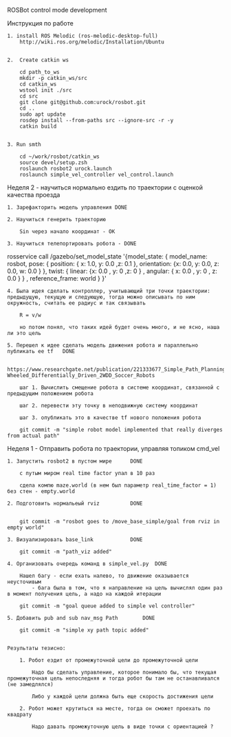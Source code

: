 ROSBot control mode development 

Инструкция по работе

```
1. install ROS Melodic (ros-melodic-desktop-full)
    http://wiki.ros.org/melodic/Installation/Ubuntu


2.  Create catkin ws

    cd path_to_ws
    mkdir -p catkin_ws/src
    cd catkin_ws
    wstool init ./src
    cd src
    git clone git@github.com:urock/rosbot.git 
    cd ..
    sudo apt update
    rosdep install --from-paths src --ignore-src -r -y 
    catkin build


3. Run smth

    cd ~/work/rosbot/catkin_ws
    source devel/setup.zsh
    roslaunch rosbot2 urock.launch
    roslaunch simple_vel_controller vel_control.launch

```


Неделя 2 - научиться нормально ездить по траектории с оценкой качества проезда

    1. Зарефакторить модель управления DONE

    2. Научиться генерить траекторию 

        Sin через начало координат - OK

    3. Научиться телепортировать робота - DONE

rosservice call /gazebo/set_model_state '{model_state: { model_name: rosbot, pose: { position: { x: 1.0, y: 0.0 ,z: 0.1 }, orientation: {x: 0.0, y: 0.0, z: 0.0, w: 0.0 } }, twist: { linear: {x: 0.0 , y: 0 ,z: 0 } , angular: { x: 0.0 , y: 0 , z: 0.0 } } , reference_frame: world } }'   


    4. Была идея сделать контроллер, учитывающий три точки траектории: предыдущую, текущую и следующую, тогда можно описывать по ним окружность, считать ее радиус и так связывать

        R = v/w 

        но потом понял, что таких идей будет очень много, и не ясно, наша ли это цель

    5. Перешел к идее сделать модель движения робота и параллельно публикать ее tf   DONE

        https://www.researchgate.net/publication/221333677_Simple_Path_Planning_Algorithm_for_Two-Wheeled_Differentially_Driven_2WDD_Soccer_Robots

        шаг 1. Вычислить смещение робота в системе координат, связанной с предыдущим положением робота

        шаг 2. перевести эту точку в неподвижную систему координат

        шаг 3. опубликать это в качестве tf нового положения робота 

        git commit -m "simple robot model implemented that really diverges from actual path" 



Неделя 1  - Отправить робота по траектории, управляя топиком cmd_vel


    1. Запустить rosbot2 в пустом мире      DONE
    
        с путым миром real time factor упал в 10 раз

        сдела компю maze.world (в нем был параметр real_time_factor = 1) без стен - empty.world
    
    2. Подготовить нормальеый rviz          DONE 
    

        git commit -m "rosbot goes to /move_base_simple/goal from rviz in empty world"
    
    3. Визуализировать base_link            DONE

        git commit -m "path_viz added"

    4. Организовать очередь команд в simple_vel.py  DONE  

        Нашел багу - если ехать налево, то движение оказывается неусточивым
            - бага была в том, что я направление на цель вычислял один раз в момент получения цель, а надо на каждой итерации 

        git commit -m "goal queue added to simple vel controller"

    5. Добавить pub and sub nav_msg Path        DONE

        git commit -m "simple xy path topic added"


    Результаты тезисно:
        
        1. Робот ездит от промежуточной цели до промежуточной цели

            Надо бы сделать управление, которое понимало бы, что текущая промежуточная цель непоследняя и тогда робот бы там не останавливался (не замедлялся) 

            Либо у каждой цели должна быть еще скорость достижения цели

        2. Робот может крутиться на месте, тогда он сможет проехать по квадрату

            Надо давать промежуточную цель в виде точки с ориентацией ?


